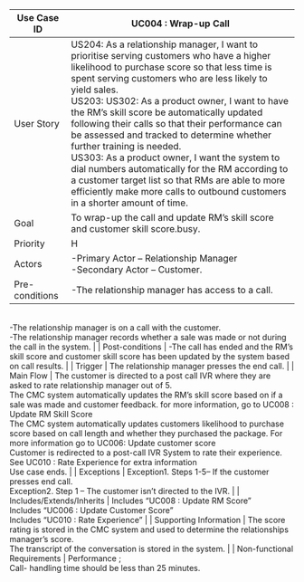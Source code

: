 | Use Case ID                 	| UC004 : Wrap-up Call                                                                                                                                                                                                                                                                                                                                                                                                                  	|
|-----------------------------	|-------------------------------------------------------------------------------------------------------------------------------------------------------------------------------------------------------------------------------------------------------------------------------------------------------------------------------------------------------------------------------------------------------------------------------------------------------------------------	|
| User Story                  	| US204: As a relationship manager, I want to prioritise serving customers who have a higher likelihood to purchase score  so that less time is spent serving customers who are less likely to yield sales. <br>US203: US302: As a product owner, I want to have the  RM’s skill score be  automatically updated following their calls so that their performance can be assessed and tracked to determine whether  further training is needed. <br>US303: As a product owner, I want the system to dial numbers automatically for the RM according to a customer target list so that RMs are able to more efficiently make more calls to outbound customers in a shorter amount of time.    |
| Goal                        	| To wrap-up the call and update RM’s skill score and customer skill score.busy.                                                                                                                                                                                                                                                                                                                                         	|
| Priority                    	| H                                                                                                                                                                                                                                                                                                                                                                                                                                                                       	|
| Actors                      	|-Primary Actor – Relationship Manager <br>-Secondary Actor –  Customer.                                                                                                                                                                                                                                                                                                                                                                              	|
| Pre-conditions              	| -The relationship manager has access to a call.
<br>-The relationship manager is on a call with the customer.<br>-The relationship manager records whether a sale was made or not during the call in the system.
                                                                                                                                                                                                                                                                                                                                                                          	|
| Post-conditions             	| -The call has ended and the RM’s skill score and customer skill score has been updated by the system based on call results.                                                                                                                                                                                                                                                                                             	|
| Trigger                     	| The relationship manager presses the end call.
                                                                                                                                                                                                                                                                                                               	|
| Main Flow                   	| The customer is directed to a post call IVR where they are asked to rate relationship manager out of 5.
 <br>The CMC system automatically updates the RM’s skill score based on if a sale was made and customer feedback. for more information, go to UC008 : Update RM Skill Score
<br>The CMC system automatically updates customers likelihood to purchase score based on call length and whether they purchased the package. For more information go to UC006: Update customer score <br>Customer is redirected to a post-call IVR System to rate their experience. See UC010 : Rate Experience for extra information  <br>Use case ends.               	|
| Exceptions                  	| Exception1. Steps 1-5– If the customer presses end call.<br>Exception2. Step 1 – The customer isn’t directed to the IVR.                                                                                                                                                                                                                                                                	|
| Includes/Extends/Inherits   	| Includes “UC008 : Update RM Score” <br> Includes “UC006 : Update Customer Score” <br> Includes  “UC010 : Rate        Experience”                                                                                                                                                                                                                                                                                                                                       	|
| Supporting Information      	| The score rating is stored in the CMC system and used to determine the relationships manager’s score. <br> The transcript of the conversation is stored in the system.                                                                                      	|
| Non-functional Requirements 	| Performance ; <br>Call- handling time should be less than 25 minutes.                                                                                                                                                                                                                                                                                                                                               
